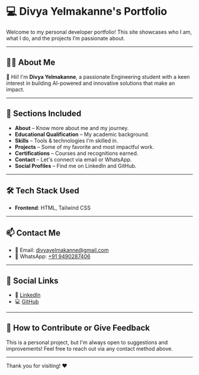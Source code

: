 # 💻 Divya Yelmakanne's Portfolio

Welcome to my personal developer portfolio! This site showcases who I am, what I do, and the projects I’m passionate about.


---

## 🧑‍💻 About Me

👋 Hii! I'm **Divya Yelmakanne**, a passionate Engineering student with a keen interest in building AI-powered and innovative solutions that make an impact.

---

## 📂 Sections Included

- **About** – Know more about me and my journey.
- **Educational Qualification** – My academic background.
- **Skills** – Tools & technologies I'm skilled in.
- **Projects** – Some of my favorite and most impactful work.
- **Certifications** – Courses and recognitions earned.
- **Contact** – Let's connect via email or WhatsApp.
- **Social Profiles** – Find me on LinkedIn and GitHub.

---

## 🛠️ Tech Stack Used

- **Frontend**: HTML, Tailwind CSS

---

## 📫 Contact Me

- 📧 Email: [divyayelmakanne@gmail.com](mailto:divyayelmakanne@gmail.com)
- 📱 WhatsApp: [+91 9490287406](https://wa.me/916303373212)

---

## 📌 Social Links

- 🔗 [LinkedIn](https://www.linkedin.com/in/divya-yelmakanne/)
- 💻 [GitHub](https://github.com/divyaYelmakanne)

---

## 🚀 How to Contribute or Give Feedback

This is a personal project, but I'm always open to suggestions and improvements! Feel free to reach out via any contact method above.

---

Thank you for visiting! ❤️

